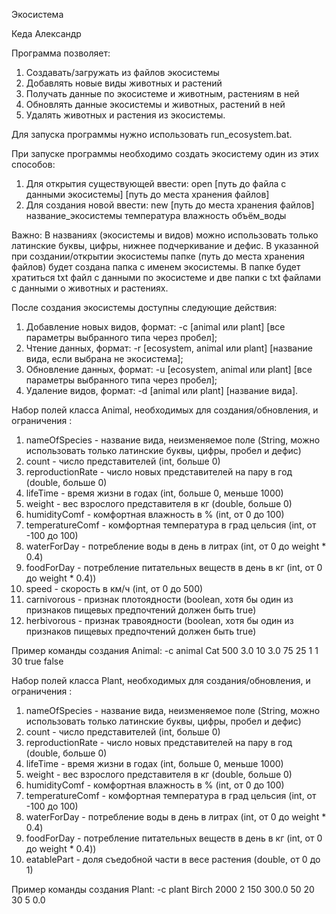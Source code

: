 Экосистема

Кеда Александр

Программа позволяет:
1) Создавать/загружать из файлов экосистемы
2) Добавлять новые виды животных и растений
3) Получать данные по экосистеме и животным, растениям в ней
4) Обновлять данные экосистемы и животных, растений в ней
5) Удалять животных и растения из экосистемы.

Для запуска программы нужно использовать run_ecosystem.bat.

При запуске программы необходимо создать экосистему один из этих способов:
1) Для открытия существующей ввести: open [путь до файла с данными экосистемы] [путь до места хранения файлов]
2) Для создания новой ввести: new [путь до места хранения файлов] название_экосистемы температура влажность объём_воды

Важно: В названиях (экосистемы и видов) можно использовать только латинские буквы, цифры, нижнее подчеркивание и дефис.
В указанной при создании/открытии экосистемы папке (путь до места хранения файлов) будет создана папка с именем экосистемы.
В папке будет хратиться txt файл с данными по экосистеме и две папки с txt файлами с данными о животных и растениях.

После создания экосистемы доступны следующие действия:
1) Добавление новых видов, формат: -c [animal или plant] [все параметры выбранного типа через пробел];
2) Чтение данных, формат: -r [ecosystem, animal или plant] [название вида, если выбрана не экосистема];
3) Обновление данных, формат: -u [ecosystem, animal или plant] [все параметры выбранного типа через пробел];
4) Удаление видов, формат: -d [animal или plant] [название вида].

Набор полей класса Animal, необходимых для создания/обновления, и ограничения :
1) nameOfSpecies - название вида, неизменяемое поле (String, можно использовать только латинские буквы, цифры, пробел и дефис)
2) count - число представителей (int, больше 0)
3) reproductionRate - число новых представителей на пару в год (double, больше 0)
4) lifeTime - время жизни в годах (int, больше 0, меньше 1000)
5) weight - вес взрослого представителя в кг (double, больше 0)
6) humidityComf - комфортная влажность в % (int, от 0 до 100)
7) temperatureComf - комфортная температура в град цельсия (int, от -100 до 100)
8) waterForDay - потребление воды в день в литрах (int, от 0 до weight * 0.4)
9) foodForDay - потребление питательных веществ в день в кг (int, от 0 до weight * 0.4))
10) speed - скорость в км/ч (int, от 0 до 500)
11) carnivorous - признак плотоядности (boolean, хотя бы один из признаков пищевых предпочтений должен быть true)
12) herbivorous - признак травоядности (boolean, хотя бы один из признаков пищевых предпочтений должен быть true)

Пример команды создания Animal:
-c animal Cat 500 3.0 10 3.0 75 25 1 1 30 true false

Набор полей класса Plant, необходимых для создания/обновления, и ограничения :
1) nameOfSpecies - название вида, неизменяемое поле (String, можно использовать только латинские буквы, цифры, пробел и дефис)
2) count - число представителей (int, больше 0)
3) reproductionRate - число новых представителей на пару в год (double, больше 0)
4) lifeTime - время жизни в годах (int, больше 0, меньше 1000)
5) weight - вес взрослого представителя в кг (double, больше 0)
6) humidityComf - комфортная влажность в % (int, от 0 до 100)
7) temperatureComf - комфортная температура в град цельсия (int, от -100 до 100)
8) waterForDay - потребление воды в день в литрах (int, от 0 до weight * 0.4)
9) foodForDay - потребление питательных веществ в день в кг (int, от 0 до weight * 0.4))
10) eatablePart - доля съедобной части в весе растения (double, от 0 до 1)

Пример команды создания Plant:
-c plant Birch 2000 2 150 300.0 50 20 30 5 0.0
